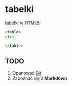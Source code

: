 tabelki
=======

tabelki w HTML5:

```html
<table>
<tr>

</table>
```

## TODO

1. Opanować [Git][1]
1. Zapoznać się z **Markdown**

[1]: http://git-scm.com/
